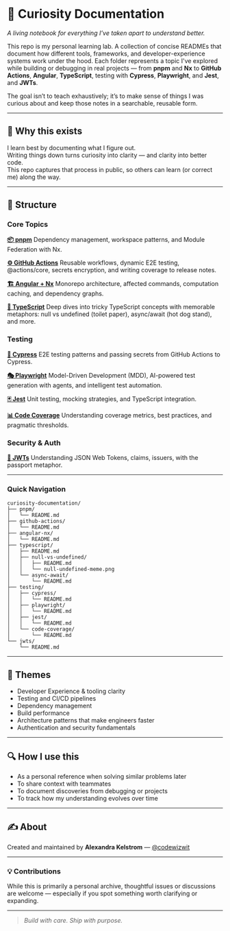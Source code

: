 # 🧭 Curiosity Documentation

_A living notebook for everything I’ve taken apart to understand better._

This repo is my personal learning lab. A collection of concise READMEs that document how different tools, frameworks, and developer-experience systems work under the hood.
Each folder represents a topic I've explored while building or debugging in real projects — from **pnpm** and **Nx** to **GitHub Actions**, **Angular**, **TypeScript**, testing with **Cypress**, **Playwright**, and **Jest**, and **JWTs**.

The goal isn’t to teach exhaustively; it’s to make sense of things I was curious about and keep those notes in a searchable, reusable form.

---

## 🧩 Why this exists

I learn best by documenting what I figure out.  
Writing things down turns curiosity into clarity — and clarity into better code.  
This repo captures that process in public, so others can learn (or correct me) along the way.

---

## 📁 Structure

### Core Topics

**[📦 pnpm](./pnpm/README.md)**
Dependency management, workspace patterns, and Module Federation with Nx.

**[⚙️ GitHub Actions](./github-actions/README.md)**
Reusable workflows, dynamic E2E testing, @actions/core, secrets encryption, and writing coverage to release notes.

**[🏗️ Angular + Nx](./angular-nx/README.md)**
Monorepo architecture, affected commands, computation caching, and dependency graphs.

**[📘 TypeScript](./typescript/README.md)**
Deep dives into tricky TypeScript concepts with memorable metaphors: null vs undefined (toilet paper), async/await (hot dog stand), and more.

### Testing

**[🧪 Cypress](./testing/cypress/README.md)**
E2E testing patterns and passing secrets from GitHub Actions to Cypress.

**[🎭 Playwright](./testing/playwright/README.md)**
Model-Driven Development (MDD), AI-powered test generation with agents, and intelligent test automation.

**[🃏 Jest](./testing/jest/README.md)**
Unit testing, mocking strategies, and TypeScript integration.

**[📊 Code Coverage](./testing/code-coverage/README.md)**
Understanding coverage metrics, best practices, and pragmatic thresholds.

### Security & Auth

**[🔐 JWTs](./jwts/README.md)**
Understanding JSON Web Tokens, claims, issuers, with the passport metaphor.

---

### Quick Navigation

```
curiosity-documentation/
├── pnpm/
│   └── README.md
├── github-actions/
│   └── README.md
├── angular-nx/
│   └── README.md
├── typescript/
│   ├── README.md
│   ├── null-vs-undefined/
│   │   ├── README.md
│   │   └── null-undefined-meme.png
│   └── async-await/
│       └── README.md
├── testing/
│   ├── cypress/
│   │   └── README.md
│   ├── playwright/
│   │   └── README.md
│   ├── jest/
│   │   └── README.md
│   └── code-coverage/
│       └── README.md
└── jwts/
    └── README.md
```

---

## 🧠 Themes

- Developer Experience & tooling clarity
- Testing and CI/CD pipelines
- Dependency management
- Build performance
- Architecture patterns that make engineers faster
- Authentication and security fundamentals

---

## 🔍 How I use this

- As a personal reference when solving similar problems later  
- To share context with teammates  
- To document discoveries from debugging or projects  
- To track how my understanding evolves over time

---

## ✍️ About

Created and maintained by **Alexandra Kelstrom** — [@codewizwit](https://github.com/codewizwit)  

---

### 💡 Contributions

While this is primarily a personal archive, thoughtful issues or discussions are welcome — especially if you spot something worth clarifying or expanding.

---

> _Build with care. Ship with purpose._
